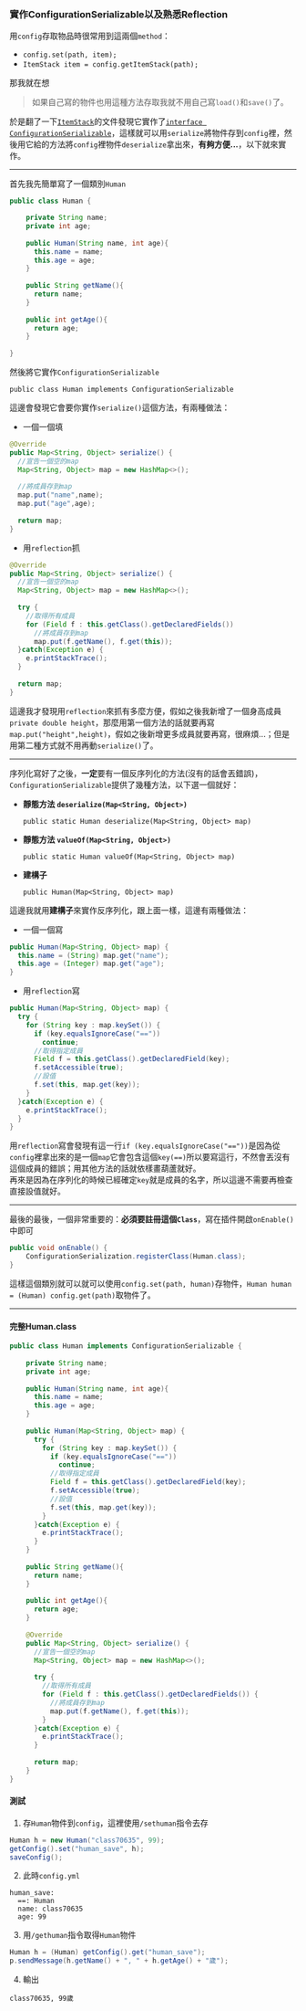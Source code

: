 ### 實作ConfigurationSerializable以及熟悉Reflection
用`config`存取物品時很常用到這兩個`method`：
* `config.set(path, item);`
* `ItemStack item = config.getItemStack(path);`

那我就在想
> 如果自己寫的物件也用這種方法存取我就不用自己寫`load()`和`save()`了。

於是翻了一下[`ItemStack`][item_doc]的文件發現它實作了[`interface ConfigurationSerializable`][cs_doc]，這樣就可以用`serialize`將物件存到`config`裡，然後用它給的方法將`config`裡物件`deserialize`拿出來，**有夠方便...**，以下就來實作。

[item_doc]: https://hub.spigotmc.org/javadocs/spigot/org/bukkit/inventory/ItemStack.html
[cs_doc]: https://hub.spigotmc.org/javadocs/spigot/org/bukkit/configuration/serialization/ConfigurationSerializable.html
***
首先我先簡單寫了一個類別`Human`
```Java
public class Human {

    private String name;
    private int age;
    
    public Human(String name, int age){
      this.name = name;
      this.age = age;
    }
    
    public String getName(){
      return name;
    }
    
    public int getAge(){
      return age;
    }
    
}
```
然後將它實作`ConfigurationSerializable`  

    public class Human implements ConfigurationSerializable

這邊會發現它會要你實作`serialize()`這個方法，有兩種做法：
* 一個一個填
```Java
@Override
public Map<String, Object> serialize() {
  //宣告一個空的map
  Map<String, Object> map = new HashMap<>();
    
  //將成員存到map
  map.put("name",name);
  map.put("age",age);
    
  return map;
}
```
* 用`reflection`抓
```Java
@Override
public Map<String, Object> serialize() {
  //宣告一個空的map
  Map<String, Object> map = new HashMap<>();
    
  try {
    //取得所有成員
    for (Field f : this.getClass().getDeclaredFields()) 
      //將成員存到map
      map.put(f.getName(), f.get(this));
  }catch(Exception e) {
    e.printStackTrace();
  }
    
  return map;
}
```
這邊我才發現用`reflection`來抓有多麼方便，假如之後我新增了一個身高成員`private double height`，那麼用第一個方法的話就要再寫`map.put("height",height)`，假如之後新增更多成員就要再寫，很麻煩...；但是用第二種方式就不用再動`serialize()`了。
***
序列化寫好了之後，**一定**要有一個反序列化的方法(沒有的話會丟錯誤)，`ConfigurationSerializable`提供了幾種方法，以下選一個就好：
* **靜態方法 `deserialize(Map<String, Object>)`**

      public static Human deserialize(Map<String, Object> map)

* **靜態方法 `valueOf(Map<String, Object>)`**

      public static Human valueOf(Map<String, Object> map)
* **建構子**

      public Human(Map<String, Object> map)

這邊我就用**建構子**來實作反序列化，跟上面一樣，這邊有兩種做法：
* 一個一個寫
```Java
public Human(Map<String, Object> map) {
  this.name = (String) map.get("name");
  this.age = (Integer) map.get("age");
}
```
* 用`reflection`寫
```Java
public Human(Map<String, Object> map) {
  try {
    for (String key : map.keySet()) {
      if (key.equalsIgnoreCase("=="))
        continue;
      //取得指定成員
      Field f = this.getClass().getDeclaredField(key);
      f.setAccessible(true);
      //設值
      f.set(this, map.get(key));
    }
  }catch(Exception e) {
    e.printStackTrace();
  }
}
```
用`reflection`寫會發現有這一行`if (key.equalsIgnoreCase("=="))`是因為從`config`裡拿出來的是一個`map`它會包含這個`key(==)`所以要寫這行，不然會丟沒有這個成員的錯誤；用其他方法的話就依樣畫葫蘆就好。  
再來是因為在序列化的時候已經確定`key`就是成員的名字，所以這邊不需要再檢查直接設值就好。
***
最後的最後，一個非常重要的：**必須要註冊這個`Class`**，寫在插件開啟`onEnable()`中即可
```Java
public void onEnable() {
    ConfigurationSerialization.registerClass(Human.class);
}
```
這樣這個類別就可以就可以使用`config.set(path, human)`存物件，`Human human = (Human) config.get(path)`取物件了。
***
#### 完整Human.class

```Java
public class Human implements ConfigurationSerializable {
  
    private String name;
    private int age;
    
    public Human(String name, int age){
      this.name = name;
      this.age = age;
    }
    
    public Human(Map<String, Object> map) {
      try {
        for (String key : map.keySet()) {
          if (key.equalsIgnoreCase("=="))
            continue;
          //取得指定成員
          Field f = this.getClass().getDeclaredField(key);
          f.setAccessible(true);
          //設值
          f.set(this, map.get(key));
        }
      }catch(Exception e) {
        e.printStackTrace();
      }
    }
    
    public String getName(){
      return name;
    }
    
    public int getAge(){
      return age;
    }
    
    @Override
    public Map<String, Object> serialize() {
      //宣告一個空的map
      Map<String, Object> map = new HashMap<>();
    
      try {
        //取得所有成員
        for (Field f : this.getClass().getDeclaredFields()) {
          //將成員存到map
          map.put(f.getName(), f.get(this));
        }
      }catch(Exception e) {
        e.printStackTrace();
      }
    
      return map;
    }
}
```
#### 測試
1. 存`Human`物件到`config`，這裡使用`/sethuman`指令去存
```Java
Human h = new Human("class70635", 99);
getConfig().set("human_save", h);
saveConfig();
```
2. 此時`config.yml`  
```
human_save:
  ==: Human
  name: class70635
  age: 99
```
3. 用`/gethuman`指令取得`Human`物件
```Java
Human h = (Human) getConfig().get("human_save");
p.sendMessage(h.getName() + ", " + h.getAge() + "歲");
```
4. 輸出
```
class70635, 99歲
```








